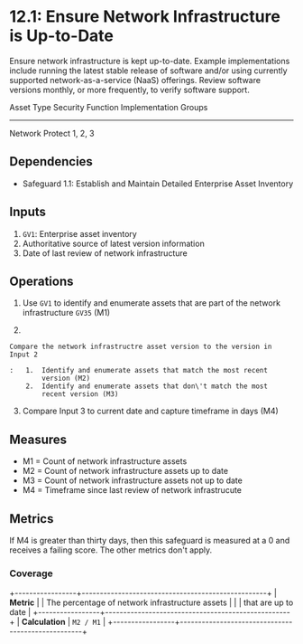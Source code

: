 # 12.1: Ensure Network Infrastructure is Up-to-Date

Ensure network infrastructure is kept up-to-date. Example
implementations include running the latest stable release of software
and/or using currently supported network-as-a-service (NaaS) offerings.
Review software versions monthly, or more frequently, to verify software
support.

  Asset Type   Security Function   Implementation Groups
  ------------ ------------------- -----------------------
  Network      Protect             1, 2, 3

## Dependencies

-   Safeguard 1.1: Establish and Maintain Detailed Enterprise Asset
    Inventory

## Inputs

1.  `GV1`: Enterprise asset inventory
2.  Authoritative source of latest version information
3.  Date of last review of network infrastructure

## Operations

1.  Use `GV1` to identify and enumerate assets that are part of the
    network infrastructure `GV35` (M1)

2.  

    Compare the network infrastructre asset version to the version in Input 2

    :   1.  Identify and enumerate assets that match the most recent
            version (M2)
        2.  Identify and enumerate assets that don\'t match the most
            recent version (M3)

3.  Compare Input 3 to current date and capture timeframe in days (M4)

## Measures

-   M1 = Count of network infrastructure assets
-   M2 = Count of network infrastructure assets up to date
-   M3 = Count of network infrastructure assets not up to date
-   M4 = Timeframe since last review of network infrastrucute

## Metrics

If M4 is greater than thirty days, then this safeguard is measured at a
0 and receives a failing score. The other metrics don\'t apply.

### Coverage

+-----------------+---------------------------------------------------+
| **Metric**      | | The percentage of network infrastructure assets |
|                 |   that are up to date                             |
+-----------------+---------------------------------------------------+
| **Calculation** | `M2 / M1`                                         |
+-----------------+---------------------------------------------------+
